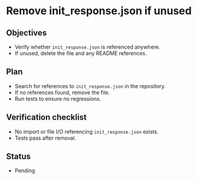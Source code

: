 # Remove init_response.json if unused

## Objectives
- Verify whether `init_response.json` is referenced anywhere.
- If unused, delete the file and any README references.

## Plan
- Search for references to `init_response.json` in the repository.
- If no references found, remove the file.
- Run tests to ensure no regressions.

## Verification checklist
- No import or file I/O referencing `init_response.json` exists.
- Tests pass after removal.

## Status
- Pending
